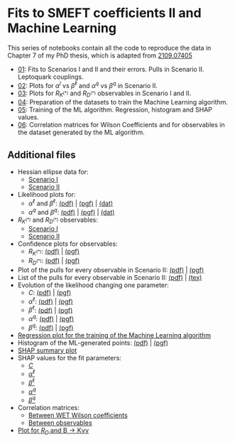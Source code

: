 # Fits to SMEFT coefficients II and Machine Learning

This series of notebooks contain all the code to reproduce the data in Chapter 7 of my PhD thesis, which is adapted from [2109.07405](https://arxiv.org/abs/2109.07405)

* [01](01_fits.ipynb): Fits to Scenarios I and II and their errors. Pulls in Scenario II. Leptoquark couplings.
* [02](02_plotfits.ipynb): Plots for $\alpha^l$ vs $\beta^\ell$ and $\alpha^q$ vs $\beta^q$ in Scenario II.
* [03](03_RKRD.ipynb): Plots for $R_{K^{(*)}}$ and $R_{D^{(*)}}$ observables in Scenario I and II.
* [04](04_TrainingDatasets.ipynb): Preparation of the datasets to train the Machine Learning algorithm.
* [05](05_Training.ipynb): Training of the ML algorithm. Regression, histogram and SHAP values.
* [06](06_correlations.ipynb): Correlation matrices for Wilson Coefficients and for observables in the dataset generated by the ML algorithm.

## Additional files

* Hessian ellipse data for:
    * [Scenario I](https://raw.githubusercontent.com/Jorge-Alda/SMEFT19-notebooks/main/data/ellipses/rotBI.yaml)
    * [Scenario II](https://raw.githubusercontent.com/Jorge-Alda/SMEFT19-notebooks/main/data/ellipses/rotBII.yaml)
* Likelihood plots for:
    * $\alpha^\ell$ and $\beta^\ell$: [(pdf)](https://raw.githubusercontent.com/Jorge-Alda/SMEFT19-notebooks/main/data/plots/alphabeta_l.pdf) | [(pgf)](https://raw.githubusercontent.com/Jorge-Alda/SMEFT19-notebooks/main/data/plots/alphabeta_l.pgf) | [(dat)](https://raw.githubusercontent.com/Jorge-Alda/SMEFT19-notebooks/main/data/likelihood/likelihood_rotBII_l.dat)
    * $\alpha^q$ and $\beta^q$: [(pdf)](https://raw.githubusercontent.com/Jorge-Alda/SMEFT19-notebooks/main/data/plots/alphabeta_q.pdf) | [(pgf)](https://raw.githubusercontent.com/Jorge-Alda/SMEFT19-notebooks/main/data/plots/alphabeta_q.pgf) | [(dat)](https://raw.githubusercontent.com/Jorge-Alda/SMEFT19-notebooks/main/data/likelihood/likelihood_rotBII_q.dat)
* $R_{K^{(*)}}$ and $R_{D^{(*)}}$ observables:
    * [Scenario I](https://raw.githubusercontent.com/Jorge-Alda/SMEFT19-notebooks/main/data/observables/obsBI.yaml)
    * [Scenario II](https://raw.githubusercontent.com/Jorge-Alda/SMEFT19-notebooks/main/data/observables/obsBII.yaml)
* Confidence plots for observables:
    * $R_{K^{(*)}}$: [(pdf)](https://raw.githubusercontent.com/Jorge-Alda/SMEFT19-notebooks/main/data/plots/rotRKplot.pdf) | [(pgf)](https://raw.githubusercontent.com/Jorge-Alda/SMEFT19-notebooks/main/data/plots/rotRKplot.pgf)
    * $R_{D^{(*)}}$: [(pdf)](https://raw.githubusercontent.com/Jorge-Alda/SMEFT19-notebooks/main/data/plots/rotRDplot.pdf) | [(pgf)](https://raw.githubusercontent.com/Jorge-Alda/SMEFT19-notebooks/main/data/plots/rotRDplot.pgf)
* Plot of the pulls for every observable in Scenario II: [(pdf)](https://raw.githubusercontent.com/Jorge-Alda/SMEFT19-notebooks/main/data/plots/rotBII.pdf) | [(pgf)](https://raw.githubusercontent.com/Jorge-Alda/SMEFT19-notebooks/main/data/plots/rotBII.pgf)
* List of the pulls for every observable in Scenario II: [(pdf)](https://raw.githubusercontent.com/Jorge-Alda/SMEFT19-notebooks/main/data/TeX/standalone_pullsBII.pdf) | [(tex)](https://raw.githubusercontent.com/Jorge-Alda/SMEFT19-notebooks/main/data/TeX/pullsBII.tex)
* Evolution of the likelihood changing one parameter:
    * $C$: [(pdf)](https://raw.githubusercontent.com/Jorge-Alda/SMEFT19-notebooks/main/data/plots/evoplot_C.pdf) | [(pgf)](https://raw.githubusercontent.com/Jorge-Alda/SMEFT19-notebooks/main/data/plots/evoplot_C.pgf)
    * $\alpha^\ell$: [(pdf)](https://raw.githubusercontent.com/Jorge-Alda/SMEFT19-notebooks/main/data/plots/evoplot_alphal.pdf) | [(pgf)](https://raw.githubusercontent.com/Jorge-Alda/SMEFT19-notebooks/main/data/plots/evoplot_alphal.pgf)
    * $\beta^\ell$: [(pdf)](https://raw.githubusercontent.com/Jorge-Alda/SMEFT19-notebooks/main/data/plots/evoplot_betal.pdf) | [(pgf)](https://raw.githubusercontent.com/Jorge-Alda/SMEFT19-notebooks/main/data/plots/evoplot_betal.pgf)
    * $\alpha^q$: [(pdf)](https://raw.githubusercontent.com/Jorge-Alda/SMEFT19-notebooks/main/data/plots/evoplot_alphaq.pdf) | [(pgf)](https://raw.githubusercontent.com/Jorge-Alda/SMEFT19-notebooks/main/data/plots/evoplot_alphaq.pgf)
    * $\beta^q$: [(pdf)](https://raw.githubusercontent.com/Jorge-Alda/SMEFT19-notebooks/main/data/plots/evoplot_betaq.pdf) | [(pgf)](https://raw.githubusercontent.com/Jorge-Alda/SMEFT19-notebooks/main/data/plots/evoplot_betaq.pgf)
* [Regression plot for the training of the Machine Learning algorithm](https://raw.githubusercontent.com/Jorge-Alda/SMEFT19-notebooks/main/data/plots/regression_xgb.pdf)
* Histogram of the ML-generated points: [(pdf)](https://raw.githubusercontent.com/Jorge-Alda/SMEFT19-notebooks/main/data/plots/hist_xgb.pdf) | [(pgf)](https://raw.githubusercontent.com/Jorge-Alda/SMEFT19-notebooks/main/data/plots/hist_xgb.pgf)
* [SHAP summary plot](https://raw.githubusercontent.com/Jorge-Alda/SMEFT19-notebooks/main/data/plots/SHAP_summary.pdf)
* SHAP values for the fit parameters:
    * [$C$](https://raw.githubusercontent.com/Jorge-Alda/SMEFT19-notebooks/main/data/plots/SHAP_C.pdf)
    * [$\alpha^\ell$](https://raw.githubusercontent.com/Jorge-Alda/SMEFT19-notebooks/main/data/plots/SHAP_al.pdf)
    * [$\beta^\ell$](https://raw.githubusercontent.com/Jorge-Alda/SMEFT19-notebooks/main/data/plots/SHAP_bl.pdf)
    * [$\alpha^q$](https://raw.githubusercontent.com/Jorge-Alda/SMEFT19-notebooks/main/data/plots/SHAP_aq.pdf)
    * [$\beta^q$](https://raw.githubusercontent.com/Jorge-Alda/SMEFT19-notebooks/main/data/plots/SHAP_bq.pdf)
* Correlation matrices:
    * [Between WET Wilson coefficients](https://raw.githubusercontent.com/Jorge-Alda/SMEFT19-notebooks/main/data/plots/coeffcorr.pdf)
    * [Between observables](https://raw.githubusercontent.com/Jorge-Alda/SMEFT19-notebooks/main/data/plots/obscorr.pdf)
* [Plot for $R_D$ and $\mathrm{B\to K\nu\nu}$](https://raw.githubusercontent.com/Jorge-Alda/SMEFT19-notebooks/main/data/plots/RD_BKnunu.pdf)